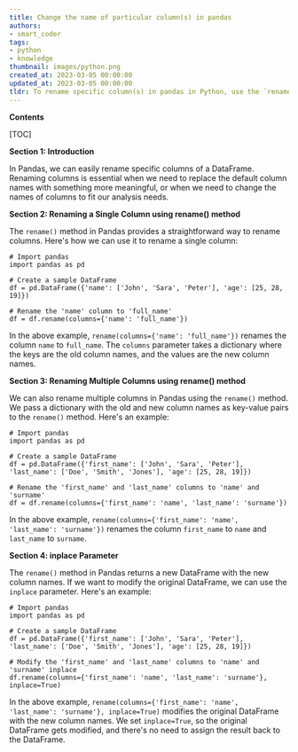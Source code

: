 ```yaml
---
title: Change the name of particular column(s) in pandas
authors:
- smart_coder
tags:
- python
- knowledge
thumbnail: images/python.png
created_at: 2023-03-05 00:00:00
updated_at: 2023-03-05 00:00:00
tldr: To rename specific column(s) in pandas in Python, use the `rename()` method with a dictionary of old and new column names.
---
```


**Contents**

[TOC]

**Section 1: Introduction**

In Pandas, we can easily rename specific columns of a DataFrame. Renaming columns is essential when we need to replace the default column names with something more meaningful, or when we need to change the names of columns to fit our analysis needs.



**Section 2: Renaming a Single Column using rename() method**

The `rename()` method in Pandas provides a straightforward way to rename columns. Here's how we can use it to rename a single column:

```
# Import pandas
import pandas as pd

# Create a sample DataFrame
df = pd.DataFrame({'name': ['John', 'Sara', 'Peter'], 'age': [25, 28, 19]})

# Rename the 'name' column to 'full_name'
df = df.rename(columns={'name': 'full_name'})
```

In the above example, `rename(columns={'name': 'full_name'})` renames the column `name` to `full_name`. The `columns` parameter takes a dictionary where the keys are the old column names, and the values are the new column names.



**Section 3: Renaming Multiple Columns using rename() method**

We can also rename multiple columns in Pandas using the `rename()` method. We pass a dictionary with the old and new column names as key-value pairs to the `rename()` method. Here's an example:

```
# Import pandas
import pandas as pd

# Create a sample DataFrame
df = pd.DataFrame({'first_name': ['John', 'Sara', 'Peter'], 'last_name': ['Doe', 'Smith', 'Jones'], 'age': [25, 28, 19]})

# Rename the 'first_name' and 'last_name' columns to 'name' and 'surname'
df = df.rename(columns={'first_name': 'name', 'last_name': 'surname'})
```

In the above example, `rename(columns={'first_name': 'name', 'last_name': 'surname'})` renames the column `first_name` to `name` and `last_name` to `surname`.



**Section 4: inplace Parameter**

The `rename()` method in Pandas returns a new DataFrame with the new column names. If we want to modify the original DataFrame, we can use the `inplace` parameter. Here's an example:

```
# Import pandas
import pandas as pd

# Create a sample DataFrame
df = pd.DataFrame({'first_name': ['John', 'Sara', 'Peter'], 'last_name': ['Doe', 'Smith', 'Jones'], 'age': [25, 28, 19]})

# Modify the 'first_name' and 'last_name' columns to 'name' and 'surname' inplace
df.rename(columns={'first_name': 'name', 'last_name': 'surname'}, inplace=True)
```

In the above example, `rename(columns={'first_name': 'name', 'last_name': 'surname'}, inplace=True)` modifies the original DataFrame with the new column names. We set `inplace=True`, so the original DataFrame gets modified, and there's no need to assign the result back to the DataFrame.
